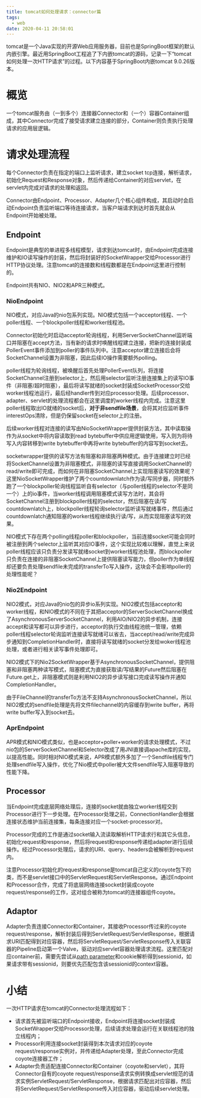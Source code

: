 ```yaml
---
title: tomcat如何处理请求：connector篇
tags:
  - web
date: 2020-04-11 20:58:01
---
```


tomcat是一个Java实现的开源Web应用服务器，目前也是SpringBoot框架的默认内嵌引擎。最近用SpringBoot工程追了下内嵌tomcat的源码，记录一下“tomcat如何处理一次HTTP请求”的过程。以下内容基于SpringBoot内嵌tomcat 9.0.26版本。
<!--more-->

# 概览

一个tomcat服务由（一到多个）连接器Connector和（一个）容器Container组成，其中Connector完成了接受请求建立连接的部分，Container则负责执行处理请求的应用层逻辑。

# 请求处理流程

每个Connector负责在指定的端口上监听请求，建立socket tcp连接，解析请求，初始化Request和Response对象，然后传递给Container的对应servlet，在servlet内完成对请求的处理和返回。

Connector由Endpoint、Processor、Adapter几个核心组件构成，其启动时会启动Endpoint负责监听端口等待连接请求，当客户端请求到达时首先就会从Endpoint开始被处理。

## Endpoint

Endpoint是典型的单进程多线程模型，请求到达tomcat时，由Endpoint完成连接维护和IO读写操作的封装，然后将封装好的SocketWrapper交给Processor进行HTTP协议处理。注意tomcat的连接数和线程数都是在Endpoint这里进行控制的。

Endpoint共有NIO、NIO2和APR三种模式。

### NioEndpoint

NIO模式，对应Java的nio包系列实现。NIO模式包括一个acceptor线程、一个poller线程、一个blockpoller线程和worker线程池。

Connector初始化时启动acceptor轮询线程，利用ServerSocketChannel监听端口并阻塞在accept方法，当有新的请求时唤醒线程建立连接，把新的连接封装成PollerEvent事件添加到poller的事件队列中。注意acceptor建立连接后会将SocketChannel设置为非阻塞，因此后续IO操作需要额外polling。

poller线程为轮询线程，被唤醒后首先处理PollerEvent队列，将连接SocketChannel注册到selector上，然后用selector监听注册连接集上的读写IO事件（非阻塞/超时阻塞），最后将读写就绪的socket封装成SocketProcessor交给worker线程池运行，最后经handler传到对应processor处理。后续processor、adapter、servlet的处理流程都会在这里调度的worker线程内完成。注意这里poller线程取出IO就绪的socket后，**对于非sendfile场景**，会将其对应监听事件interestOps清除，但是仍保留socket在selector上的注册。

后续worker线程对连接的读写由NioSocketWrapper提供封装方法，其中读取操作为从socket中将内容读取到read bytebuffer中供应用逻辑使用，写入则为将待写入内容转移到write bytebuffer中再将write bytebuffer的内容写到socket去。

socketwrapper提供的读写方法有阻塞和非阻塞两种模式。由于连接建立时已经将SocketChannel设置为非阻塞模式，非阻塞的读写直接调用SocketChannel的read/write即可完成，而如何在非阻塞SocketChannel上实现阻塞读写的效果呢？这里NioSocketWrapper维护了两个countdownlatch作为读/写同步器，同时额外跑了一个blockpoller轮询线程监听自有selector（与poller线程的selector不是同一个）上的io事件，当worker线程调用阻塞模式读写方法时，其会将SocketChannel注册到blockpoller线程的selector，然后阻塞在读/写countdownlatch上，blockpoller线程轮询selector监听读写就绪事件，然后通过countdownlatch通知阻塞的worker线程继续执行读/写，从而实现阻塞读写的效果。

NIO模式下存在两个polling线程poller和blockpoller，当前连接socket可能会同时被注册到两个selector上监听其对应IO事件，这个实现比较难以理解，直觉上来说poller线程应该只负责分发读写就绪socket到worker线程池处理，而blockpoller只负责在连接的非阻塞SocketChannel上提供阻塞读写能力，但poller作为单线程却还要负责处理sendfile未完成的transferTo写入操作，这块会不会影响poller的处理性能呢？

### Nio2Endpoint

NIO2模式，对应Java的nio包的异步io系列实现。NIO2模式包括acceptor和worker线程，和NIO模式的不同在于其把acceptor的ServerSocketChannel换成了AsynchronousServerSocketChannel，利用AIO/NIO2的异步机制，连接accept和读写都可以异步进行，acceptor的执行交由线程池统一管理，依赖poller线程selector轮询监听连接读写就绪可以省去，当accept/read/write完成异步通知到CompletionHandler时，直接将读写就绪的socket分发给woker线程池处理，或者进行相关读写事件处理即可。

NIO2模式下的Nio2SocketWrapper基于AsynchronousSocketChannel，提供阻塞和非阻塞两种读写模式，阻塞模式为直接获取读/写结果的Future然后阻塞在Future.get上，非阻塞模式则是利用NIO2的异步读写接口完成读写操作并通知CompletionHandler。

由于FileChannel的transferTo方法不支持AsynchronousSocketChannel，所以NIO2模式的sendfile处理是先将文件filechannel的内容缓存到write buffer，再将write buffer写入到socket去。

### AprEndpoint

APR模式和NIO模式类似，也是acceptor+poller+worker的请求处理模式，不过nio包的ServerSocketChannel和Selector改成了用JNI直接调apache库的实现，以提高性能。同时相对NIO模式来说，APR模式额外多加了一个Sendfile线程专门处理sendfile写入操作，优化了Nio模式中poller被大文件sendfile写入阻塞导致的性能下降。

## Processor

当Endpoint完成底层网络处理后，连接的socket就由独立worker线程交到Processor进行下一步处理。在Processor处理之前，ConnectionHandler会根据连接状态维护当前连接集，每条连接对应一个socket-processor对。

Processor完成的工作是通过socket输入流读取解析HTTP请求行和其它头信息，初始化request和response，然后将request和response传递给adapter进行后续操作。经过Processor处理后，请求的URI、query、headers会被解析到request内。

注意Processor初始化的request和response是tomcat自己定义的coyote包下的类，而不是servlet接口中的ServletRequest和ServletResponse。通过Endpoint和Processor合作，完成了将底层网络连接socket封装成coyote request/response的工作，这对组合被称为tomcat的连接器组件coyote。

## Adaptor

Adapter负责连接Connector和Container，其接收Processor传过来的coyote request/response，解析封装后得到ServletRequest/ServletResponse，根据请求URI匹配得到对应容器，然后将ServletRequest/ServletResponse传入关联容器的Pipeline启动第一个Valve，驱动对应servlet容器处理请求流程。这里匹配对应container前，需要先尝试从[path parameter](https://doriantaylor.com/policy/http-url-path-parameter-syntax)和cookie解析得到sessionid，如果请求带有sessionid，则要优先匹配包含该sessionid的context容器。

# 小结

一次HTTP请求在tomcat的Connector处理流程如下：

* 请求首先被监听端口的Endpoint接收，Endpoint将连接socket封装成SocketWrapper交给Processor处理，后续请求处理会运行在关联线程池的独立线程内；
* Processor利用连接socket封装得到本次请求对应的coyote request/response实例对，并传递给Adapter处理，至此Connector完成coyote连接器工作；
* Adapter负责适配连接Connector和Container（coyote和servlet），其将Connector自有的coyote request/response请求实例转换成servlet规范的请求实例ServletRequest/ServletResponse，根据请求匹配出对应容器，然后将ServletRequest/ServletResponse传入对应容器，驱动后续servlet处理。